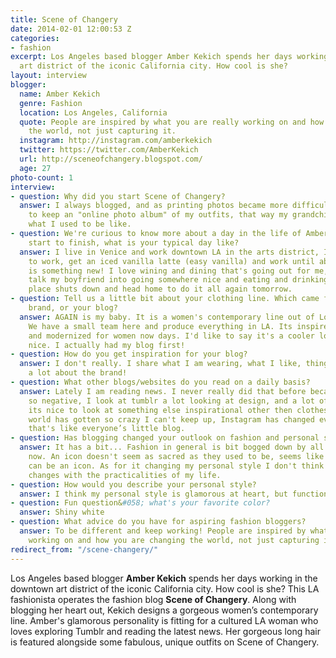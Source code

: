 ```yaml
---
title: Scene of Changery
date: 2014-02-01 12:00:53 Z
categories:
- fashion
excerpt: Los Angeles based blogger Amber Kekich spends her days working in the downtown
  art district of the iconic California city. How cool is she?
layout: interview
blogger:
  name: Amber Kekich
  genre: Fashion
  location: Los Angeles, California
  quote: People are inspired by what you are really working on and how you are changing
    the world, not just capturing it.
  instagram: http://instagram.com/amberkekich
  twitter: https://twitter.com/AmberKekich
  url: http://sceneofchangery.blogspot.com/
  age: 27
photo-count: 1
interview:
- question: Why did you start Scene of Changery?
  answer: I always blogged, and as printing photos became more difficult I decided
    to keep an "online photo album" of my outfits, that way my grandchildren can see
    what I used to be like.
- question: We're curious to know more about a day in the life of Amber Kekich. From
    start to finish, what is your typical day like?
  answer: I live in Venice and work downtown LA in the arts district, I wake up, drive
    to work, get an iced vanilla latte (easy vanilla) and work until about 8, everyday
    is something new! I love wining and dining that's going out for me, so I usually
    talk my boyfriend into going somewhere nice and eating and drinking until the
    place shuts down and head home to do it all again tomorrow.
- question: Tell us a little bit about your clothing line. Which came first, your
    brand, or your blog?
  answer: AGAIN is my baby. It is a women's contemporary line out of Los Angeles.
    We have a small team here and produce everything in LA. Its inspired by vintage,
    and modernized for women now days. I'd like to say it's a cooler look to dressing
    nice. I actually had my blog first!
- question: How do you get inspiration for your blog?
  answer: I don't really. I share what I am wearing, what I like, things I find and
    a lot about the brand!
- question: What other blogs/websites do you read on a daily basis?
  answer: Lately I am reading news. I never really did that before because it was
    so negative, I look at tumblr a lot looking at design, and a lot of interior photos,
    its nice to look at something else inspirational other then clothes and the blogger
    world has gotten so crazy I can't keep up, Instagram has changed everything because
    that's like everyone’s little blog.
- question: Has blogging changed your outlook on fashion and personal style?
  answer: It has a bit... Fashion in general is bit bogged down by all of the influencers
    now. An icon doesn't seem as sacred as they used to be, seems like now anyone
    can be an icon. As for it changing my personal style I don't think so, my style
    changes with the practicalities of my life.
- question: How would you describe your personal style?
  answer: I think my personal style is glamorous at heart, but functional at the moment.
- question: Fun question&#058; what's your favorite color?
  answer: Shiny white
- question: What advice do you have for aspiring fashion bloggers?
  answer: To be different and keep working! People are inspired by what you are really
    working on and how you are changing the world, not just capturing it.
redirect_from: "/scene-changery/"
---
```


Los Angeles based blogger **Amber Kekich** spends her days working in the downtown art district of the iconic California city. How cool is she? This LA fashionista operates the fashion blog **Scene of Changery**. Along with blogging her heart out, Kekich designs a gorgeous women’s contemporary line. Amber's glamorous personality is fitting for a cultured LA woman who loves exploring Tumblr and reading the latest news. Her gorgeous long hair is featured alongside some fabulous, unique outfits on Scene of Changery.